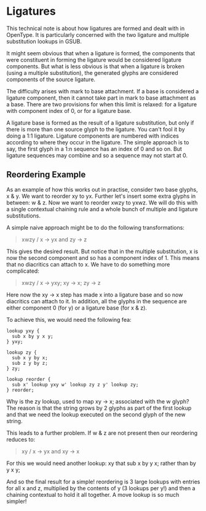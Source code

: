 # Ligatures

This technical note is about how ligatures are formed and dealt with in OpenType. It
is particularly concerned with the two ligature and multiple substitution lookups
in GSUB.

It might seem obvious that when a ligature is formed, the components that were
constituent in forming the ligature would be considered ligature components. But what
is less obvious is that when a ligature is broken (using a multiple substitution),
the generated glyphs are considered components of the source ligature.

The difficulty arises with mark to base attachment. If a base is considered a ligature
component, then it cannot take part in mark to base attachment as a base. There are
two provisions for when this limit is relaxed: for a ligature with component index of 0,
or for a ligature base.

A ligature base is formed as the result of a ligature substitution, but only if there
is more than one source glyph to the ligature. You can't fool it by doing a 1:1 ligature.
Ligature components are numbered with indices according to where they occur in the ligature.
The simple approach is to say, the first glyph in a 1:n sequence has an index of 0 and
so on. But ligature sequences may combine and so a sequence may not start at 0.

## Reordering Example

As an example of how this works out in practise, consider two base glyphs, x & y. We
want to reorder xy to yx. Further let's insert some extra glyphs in between: w & z. Now
we want to reorder xwzy to yxwz. We will do this with a single contextual chaining rule
and a whole bunch of multiple and ligature substitutions.

A simple naive approach might be to do the following transformations:

> xwzy / x -> yx and zy -> z

This gives the desired result. But notice that in the multiple substitution, x is now the
second component and so has a component index of 1. This means that no diacritics can
attach to x. We have to do something more complicated:

> xwzy / x -> yxy; xy -> x; zy -> z

Here now the xy -> x step has made x into a ligature base and so now diacritics can attach to it. In addition, all the glyphs in the sequence are either component 0 (for y) or a ligature
base (for x & z).

To achieve this, we would need the following fea:

```
lookup yxy {
  sub x by y x y;
} yxy;

lookup zy {
  sub x y by x;
  sub z y by z;
} zy;

lookup reorder {
  sub x' lookup yxy w' lookup zy z y' lookup zy;
} reorder;
```

Why is the zy lookup, used to map xy -> x; associated with the w glyph? The reason is that
the string grows by 2 glyphs as part of the first lookup and that we need the lookup
executed on the second glyph of the new string.

This leads to a further problem. If w & z are not present then our reordering reduces to:

> xy / x -> yx and xy -> x

For this we would need another lookup: xy that sub x by y x; rather than by y x y;

And so the final result for a simple! reordering is 3 large lookups with entries for all x and z, multiplied by the contents of y (3 lookups per y!) and then a chaining contextual
to hold it all together. A move lookup is so much simpler!
